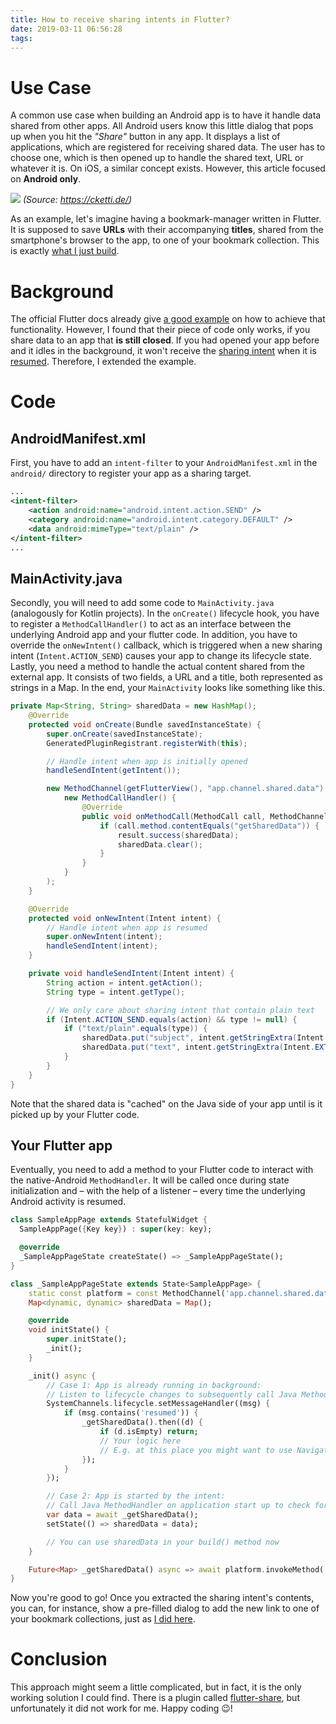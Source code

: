 ```yaml
---
title: How to receive sharing intents in Flutter?
date: 2019-03-11 06:56:28
tags:
---
```


# Use Case
A common use case when building an Android app is to have it handle data shared from other apps. All Android users know this little dialog that pops up when you hit the _"Share"_ button in any app. It displays a list of applications, which are registered for receiving shared data. The user has to choose one, which is then opened up to handle the shared text, URL or whatever it is. On iOS, a similar concept exists. However, this article focused on **Android only**. 

![](https://cketti.de/img/share-url-to-clipboard/screenshot_share.png)
_(Source: https://cketti.de/)_

As an example, let's imagine having a bookmark-manager written in Flutter. It is supposed to save **URLs** with their accompanying **titles**, shared from the smartphone's browser to the app, to one of your bookmark collection. This is exactly [what I just build](https://github.com/muety/anchr-android).

# Background
The official Flutter docs already give [a good example](https://flutter.dev/docs/get-started/flutter-for/android-devs#how-do-i-handle-incoming-intents-from-external-applications-in-flutter) on how to achieve that functionality. However, I found that their piece of code only works, if you share data to an app that **is still closed**. If you had opened your app before and it idles in the background, it won't receive the [sharing intent](https://www.androidcode.ninja/android-share-intent-example/) when it is [resumed](https://developer.android.com/guide/components/activities/activity-lifecycle#onresume). Therefore, I extended the example. 

# Code
## AndroidManifest.xml
First, you have to add an `intent-filter` to your `AndroidManifest.xml` in the `android/` directory to register your app as a sharing target.

```xml
...
<intent-filter>
    <action android:name="android.intent.action.SEND" />
    <category android:name="android.intent.category.DEFAULT" />
    <data android:mimeType="text/plain" />
</intent-filter>
...
```

## MainActivity.java
Secondly, you will need to add some code to `MainActivity.java` (analogously for Kotlin projects). In the `onCreate()` lifecycle hook, you have to register a `MethodCallHandler()` to act as an interface between the underlying Android app and your flutter code. In addition, you have to override the `onNewIntent()` callback, which is triggered when a new sharing intent (`Intent.ACTION_SEND`) causes your app to change its lifecycle state. Lastly, you need a method to handle the actual content shared from the external app. It consists of two fields, a URL and a title, both represented as strings in a Map. In the end, your `MainActivity` looks like something like this.

```java
private Map<String, String> sharedData = new HashMap();
    @Override
    protected void onCreate(Bundle savedInstanceState) {
        super.onCreate(savedInstanceState);
        GeneratedPluginRegistrant.registerWith(this);

        // Handle intent when app is initially opened
        handleSendIntent(getIntent());

        new MethodChannel(getFlutterView(), "app.channel.shared.data").setMethodCallHandler(
            new MethodCallHandler() {
                @Override
                public void onMethodCall(MethodCall call, MethodChannel.Result result) {
                    if (call.method.contentEquals("getSharedData")) {
                        result.success(sharedData);
                        sharedData.clear();
                    }
                }
            }
        );
    }

    @Override
    protected void onNewIntent(Intent intent) {
        // Handle intent when app is resumed
        super.onNewIntent(intent);
        handleSendIntent(intent);
    }

    private void handleSendIntent(Intent intent) {
        String action = intent.getAction();
        String type = intent.getType();

        // We only care about sharing intent that contain plain text
        if (Intent.ACTION_SEND.equals(action) && type != null) {
            if ("text/plain".equals(type)) {
                sharedData.put("subject", intent.getStringExtra(Intent.EXTRA_SUBJECT));
                sharedData.put("text", intent.getStringExtra(Intent.EXTRA_TEXT));
            }
        }
    }
}
```

Note that the shared data is "cached" on the Java side of your app until is it picked up by your Flutter code.

## Your Flutter app
Eventually, you need to add a method to your Flutter code to interact with the native-Android `MethodHandler`. It will be called once during state initialization and – with the help of a listener – every time the underlying Android activity is resumed. 

```dart
class SampleAppPage extends StatefulWidget {
  SampleAppPage({Key key}) : super(key: key);

  @override
  _SampleAppPageState createState() => _SampleAppPageState();
}

class _SampleAppPageState extends State<SampleAppPage> {
    static const platform = const MethodChannel('app.channel.shared.data');
    Map<dynamic, dynamic> sharedData = Map();

    @override
    void initState() {
        super.initState();
        _init();
    }

    _init() async {
        // Case 1: App is already running in background:
        // Listen to lifecycle changes to subsequently call Java MethodHandler to check for shared data
        SystemChannels.lifecycle.setMessageHandler((msg) {
            if (msg.contains('resumed')) {
                _getSharedData().then((d) {
                    if (d.isEmpty) return;
                    // Your logic here
                    // E.g. at this place you might want to use Navigator to launch a new page and pass the shared data
                });
            }
        });

        // Case 2: App is started by the intent:
        // Call Java MethodHandler on application start up to check for shared data
        var data = await _getSharedData();
        setState(() => sharedData = data);

        // You can use sharedData in your build() method now
    }

    Future<Map> _getSharedData() async => await platform.invokeMethod('getSharedData');
}
```

Now you're good to go! Once you extracted the sharing intent's contents, you can, for instance, show a pre-filled dialog to add the new link to one of your bookmark collections, just as [I did here](https://github.com/muety/anchr-android/blob/897395528532a03ce4e1bdba00fe4b3b35f5fe43/lib/app.dart#L39).

# Conclusion
This approach might seem a little complicated, but in fact, it is the only working solution I could find. There is a plugin called [flutter-share](https://github.com/d-silveira/flutter-share), but unfortunately it did not work for me. Happy coding 😉!